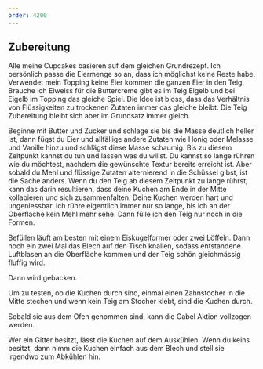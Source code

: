 ```yaml
---
order: 4200
---
```

## Zubereitung
Alle meine Cupcakes basieren auf dem gleichen Grundrezept. Ich persönlich passe die Eiermenge so an, dass ich möglichst keine Reste habe. Verwendet mein Topping keine Eier kommen die ganzen Eier in den Teig. Brauche ich Eiweiss für die Buttercreme gibt es im Teig Eigelb und bei Eigelb im Topping das gleiche Spiel. Die Idee ist bloss, dass das Verhältnis von Flüssigkeiten zu trockenen Zutaten immer das gleiche bleibt. Die Teig Zubereitung bleibt sich aber im Grundsatz immer gleich.

Beginne mit Butter und Zucker und schlage sie bis die Masse deutlich heller ist, dann fügst du Eier und allfällige andere Zutaten wie Honig oder Melasse und Vanille hinzu und schlägst diese Masse schaumig. Bis zu diesem Zeitpunkt kannst du tun und lassen was du willst. Du kannst so lange rühren wie du möchtest, nachdem die gewünschte Textur bereits erreicht ist. Aber sobald du Mehl und flüssige Zutaten alternierend in die Schüssel gibst, ist die Sache anders. Wenn du den Teig ab diesem Zeitpunkt zu lange rührst, kann das darin resultieren, dass deine Kuchen am Ende in der Mitte kollabieren und sich zusammenfalten. Deine Kuchen werden hart und ungeniessbar.
Ich rühre eigentlich immer nur so lange, bis ich an der Oberfläche kein Mehl mehr sehe. Dann fülle ich den Teig nur noch in die Formen.

Befüllen läuft am besten mit einem Eiskugelformer oder zwei Löffeln. Dann noch ein zwei Mal das Blech auf den Tisch knallen, sodass entstandene Luftblasen an die Oberfläche kommen und der Teig schön gleichmässig fluffig wird.

Dann wird gebacken.

Um zu testen, ob die Kuchen durch sind, einmal einen Zahnstocher in die Mitte stechen und wenn kein Teig am Stocher klebt, sind die Kuchen durch.

Sobald sie aus dem Ofen genommen sind, kann die Gabel Aktion vollzogen werden.

Wer ein Gitter besitzt, lässt die Kuchen auf dem Auskühlen. Wenn du keins besitzt, dann nimm die Kuchen einfach aus dem Blech und stell sie irgendwo zum Abkühlen hin.
